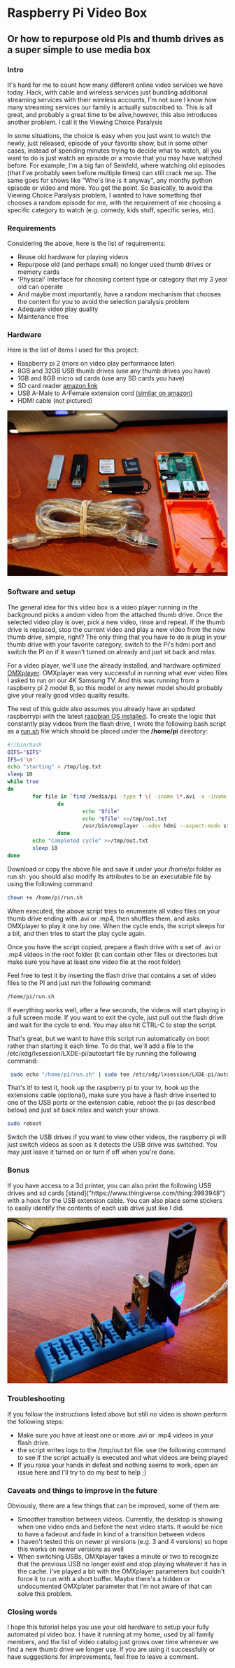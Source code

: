Raspberry Pi Video Box
=========================
<h2>Or how to repurpose old PIs and thumb drives as a super simple to use media box</h2>
<h3>Intro</h3>
It's hard for me to count how many different online video services we have today. Hack, with cable and wireless services just bundling additional streaming services with their wireless accounts, I'm not sure I know how many streaming services our family is actually subscribed to. This is all great, and probably a great time to be alive,however, this also introduces another problem. I call it the Viewing Choice Paralysis

In some situations, the choice is easy when you just want to watch the newly, just released, episode of your favorite show, but in some other cases, instead of spending minutes trying to decide what to watch, all you want to do is just watch an episode or a movie that you may have watched before. For example, I'm a big fan of Seinfeld, where watching old episodes (that I've probably seen before multiple times) can still crack me up. The same goes for shows like "Who's line is it anyway", any monthy python episode or video and more. You get the point. So basically, to avoid the Viewing Choice Paralysis problem, I wanted to have something that chooses a random episode for me, with the requirement of me choosing a specific category to watch (e.g. comedy, kids stuff, specific series, etc).

<h3>Requirements</h3>
Considering the above, here is the list of requirements:

+ Reuse old hardware for playing videos 
+ Repurpose old (and perhaps small) no longer used thumb drives or memory cards 
+ 'Physical' Interface for choosing content type or category that my 3 year old can operate
+ And maybe most importantly, have a random mechanism that chooses the content for you to avoid the selection paralysis problem 
+ Adequate video play quality
+ Maintenance free

<h3>Hardware</h3>
Here is the list of items I used for this project:

+ Raspberry pi 2 (more on video play performance later)
+ 8GB and 32GB USB thumb drives (use any thumb drives you have)
+ 1GB and 8GB micro sd cards (use any SD cards you have)
+ SD card reader [amazon link](https://amzn.to/2KpWiOj)
+ USB A-Male to A-Female  extension cord [(similar on amazon)](https://amzn.to/2NUUf6P)
+ HDMI cable (not pictured)

![components image](https://raw.githubusercontent.com/roiyz/PiVidBox/master/images/components.jpg)

<h3>Software and setup</h3>
The general idea for this video box is a video player running in the background picks a andom video from the attached thumb drive. Once the selected video play is over, pick a new video, rinse and repeat. If the thumb drive is replaced, stop the current video and play a new video from the new thumb drive, simple, right? The only thing that you have to do is plug in your thumb drive with your favorite category, switch to the Pi's hdmi port and switch the PI on if it wasn't turned on already and just sit back and relax. 

For a video player, we'll use the already installed, and hardware optimized  [OMXplayer](https://www.raspberrypi.org/documentation/raspbian/applications/omxplayer.md). OMXplayer was very successful in running what ever video files I asked to run on our 4K Samsung TV. And this was running from a raspberry pi 2 model B, so this model or any newer model should probably give your really good video quality results. 

The rest of this guide also assumes you already have an updated raspberrypi with the latest [raspbian OS installed](https://www.raspberrypi.org/downloads/). To create the logic that constantly play videos from the flash drive, I wrote the following bash script as a [run.sh](https://github.com/roiyz/PiVidBox/blob/master/src/run.sh) file which should be placed under the __/home/pi__ directory:


```bash
#!/bin/bash
OIFS="$IFS"
IFS=$'\n'
echo "starting" > /tmp/log.txt
sleep 10
while true
do
        for file in `find /media/pi -type f \( -iname \*.avi -o -iname \*.mp4 \) | shuf`
                do
                        echo "$file"
                        echo "$file" >>/tmp/out.txt
                        /usr/bin/omxplayer --adev hdmi --aspect-mode stretch --threshold 5 $file
                done
        echo "Completed cycle" >>/tmp/out.txt
        sleep 10
done
```

Download or copy the above file and save it under your /home/pi folder as run.sh. you should also modify its attributes to be an executable file by using the following command
```bash
chown +x /home/pi/run.sh
```
When executed, the above script tries to enumerate all video files on your thumb drive ending with .avi or .mp4, then shuffles them, and asks OMXplayer to play it one by one. When the cycle ends, the script sleeps for a bit, and then tries to start the play cycle again. 

Once you have the script copied, prepare a flash drive with a set of .avi or .mp4 videos in the root folder (it can contain other files or directories but make sure you have at least one video file at the root folder)

Feel free to test it by inserting the flash drive that contains a set of video files to the PI and just run the following command:
```bash
/home/pi/run.sh
```
If everything works well, after a few seconds, the videos will start playing in a full screen mode. If you want to exit the cycle, just pull out the flash drive and wait for the cycle to end. You may also hit CTRL-C to stop the script. 

That's great, but we want to have this script run automatically on boot rather than starting it each time. To do that, we'll add a file to the /etc/xdg/lxsession/LXDE-pi/autostart file by running the following command: 
```bash
 sudo echo "/home/pi/run.sh" | sudo tee /etc/xdg/lxsession/LXDE-pi/autostart
```

That's it! to test it, hook up the raspberry pi to your tv, hook up the extensions cable (optional), make sure you have a flash drive inserted to one of the USB ports or the extension cable, reboot the pi (as described below) and just sit back relax and watch your shows. 

```bash 
sudo reboot
```

Switch the USB drives if you want to view other videos, the raspberry pi will just switch videos as soon as it detects the USB drive was switched. You may just leave it turned on or turn if off when you're done.






<h3>Bonus</h3>
If you have access to a 3d printer, you can also print the following USB drives and sd 
cards 
[stand]("https://www.thingiverse.com/thing:3983948") with a hook for the USB extension cable. 
You can also place some stickers to easily identify the contents of each usb drive just like I did.

![USB stand](https://raw.githubusercontent.com/roiyz/PiVidBox/master/images/in_action.jpg)


<h3>Troubleshooting</h3>
If you follow the instructions listed above but still no video is shown perform the following steps:

+ Make sure you have at least one or more .avi or .mp4 videos in your flash drive. 
+ the script writes logs to the /tmp/out.txt file. use the following command to see if the script actually is executed and what videos are being played
+ If you raise your hands in defeat and nothing seems to work, open an issue here and I'll try to do my best to help ;)


<h3>Caveats and things to improve in the future</h3>
Obviously, there are a few things that can be improved, some of them are:

+ Smoother transition between videos. Currently, the desktop is showing when one video ends and before the next video starts. It would be nice to have a fadeout and fade in kind of a transition between videos
+ I haven't tested this on newer pi versions (e.g. 3 and 4 versions) so hope this works on newer versions as well
+ When switching USBs, OMXplayer takes a minute or two to recognize that the previous USB no longer exist and stop playing whatever it has in the cache. I've played a bit with the OMXplayer parameters but couldn't force it to run with a short buffer. Maybe there's a hidden or undocumented OMXplater parameter that I'm not aware of that can solve this problem.

<h3>Closing words</h3> 
I hope this tutorial helps you use your old hardware to setup your fully automated pi video box. I have it running at my home, used by all family members, and the list of video catalog just grows over time whenever we find a new thumb drive we longer use. 
If you are using it successfully or have suggestions for improvements, feel free to leave a comment. 
